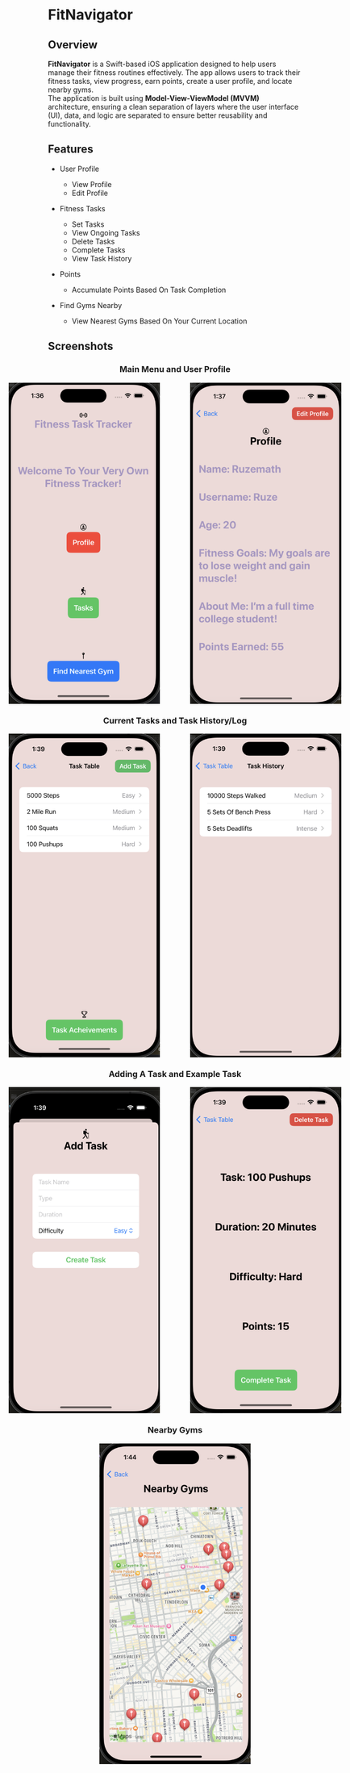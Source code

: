 # FitNavigator

## Overview
**FitNavigator** is a Swift-based iOS application designed to help users manage their fitness routines effectively. The app allows users to track their fitness tasks, view progress, earn points, create a user profile, and locate nearby gyms. <br>
The application is built using **Model-View-ViewModel (MVVM)** architecture, ensuring a clean separation of layers where the user interface (UI), data, and logic are separated to ensure better reusability and functionality. 

## Features
* User Profile 
  - View Profile
  - Edit Profile

* Fitness Tasks
  - Set Tasks
  - View Ongoing Tasks
  - Delete Tasks
  - Complete Tasks
  - View Task History

* Points
  - Accumulate Points Based On Task Completion

* Find Gyms Nearby
  - View Nearest Gyms Based On Your Current Location

## Screenshots

<div style="text-align: center;">  
  <div>
    <h3>Main Menu and User Profile</h3>
    <div style="display: flex; justify-content: center; gap: 60px;">
        <img src="Screenshots/main_menu.png" alt="Main Menu" width="300"/>
        <img src="Screenshots/profile.png" alt="User Profile" width="300"/>
    </div>
  </div>

  <div>
    <h3>Current Tasks and Task History/Log</h3>
    <div style="display: flex; justify-content: center; gap: 60px;">
        <img src="Screenshots/task_table.png" alt="Ongoing Tasks View" width="300"/>
        <img src="Screenshots/task_history.png" alt="A History Of Completed Tasks" width="300"/>
    </div>
  </div>

  <div>
    <h3>Adding A Task and Example Task</h3>
    <div style="display: flex; justify-content: center; gap: 60px;">
        <img src="Screenshots/add_task.png" alt="Adding A Task" width="300"/>
        <img src="Screenshots/task_example.png" alt="An Example Task" width="300"/>
    </div>
  </div>

  <div>
    <h3>Nearby Gyms</h3>
    <div style="display: flex; justify-content: center; gap: 60px;">
        <img src="Screenshots/nearby_gyms.png" alt="Map Of Nearby Gyms" width="300"/>
    </div>
  </div>
</div>
